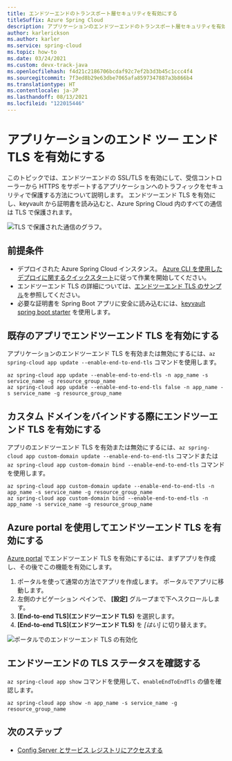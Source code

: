 ```yaml
---
title: エンドツーエンドのトランスポート層セキュリティを有効にする
titleSuffix: Azure Spring Cloud
description: アプリケーションのエンドツーエンドのトランスポート層セキュリティを有効にする方法を説明します。
author: karlerickson
ms.author: karler
ms.service: spring-cloud
ms.topic: how-to
ms.date: 03/24/2021
ms.custom: devx-track-java
ms.openlocfilehash: f4d21c2186706bcdaf92c7ef2b3d3b45c1ccc4f4
ms.sourcegitcommit: 7f3ed8b29e63dbe7065afa8597347887a3b866b4
ms.translationtype: HT
ms.contentlocale: ja-JP
ms.lasthandoff: 08/13/2021
ms.locfileid: "122015446"
---
```

# <a name="enable-end-to-end-tls-for-an-application"></a>アプリケーションのエンド ツー エンド TLS を有効にする

このトピックでは、エンドツーエンドの SSL/TLS を有効にして、受信コントローラーから HTTPS をサポートするアプリケーションへのトラフィックをセキュリティで保護する方法について説明します。 エンドツーエンド TLS を有効にし、keyvault から証明書を読み込むと、Azure Spring Cloud 内のすべての通信は TLS で保護されます。

![TLS で保護された通信のグラフ。](media/enable-end-to-end-tls/secured-tls.png)

## <a name="prerequisites"></a>前提条件

- デプロイされた Azure Spring Cloud インスタンス。 [Azure CLI を使用したデプロイに関するクイックスタート](./quickstart.md)に従って作業を開始してください。
- エンドツーエンド TLS の詳細については、[エンドツーエンド TLS のサンプル](https://github.com/Azure-Samples/spring-boot-secure-communications-using-end-to-end-tls-ssl)を参照してください。
- 必要な証明書を Spring Boot アプリに安全に読み込むには、[keyvault spring boot starter](https://github.com/Azure/azure-sdk-for-java/tree/master/sdk/spring/azure-spring-boot-starter-keyvault-certificates) を使用します。

## <a name="enable-end-to-end-tls-on-an-existing-app"></a>既存のアプリでエンドツーエンド TLS を有効にする

アプリケーションのエンドツーエンド TLS を有効または無効にするには、`az spring-cloud app update --enable-end-to-end-tls` コマンドを使用します。

```azurecli
az spring-cloud app update --enable-end-to-end-tls -n app_name -s service_name -g resource_group_name
az spring-cloud app update --enable-end-to-end-tls false -n app_name -s service_name -g resource_group_name
```

## <a name="enable-end-to-end-tls-when-you-bind-custom-domain"></a>カスタム ドメインをバインドする際にエンドツーエンド TLS を有効にする

アプリのエンドツーエンド TLS を有効または無効にするには、`az spring-cloud app custom-domain update --enable-end-to-end-tls` コマンドまたは `az spring-cloud app custom-domain bind --enable-end-to-end-tls` コマンドを使用します。

```azurecli
az spring-cloud app custom-domain update --enable-end-to-end-tls -n app_name -s service_name -g resource_group_name
az spring-cloud app custom-domain bind --enable-end-to-end-tls -n app_name -s service_name -g resource_group_name
```

## <a name="enable-end-to-end-tls-using-azure-portal"></a>Azure portal を使用してエンドツーエンド TLS を有効にする
[Azure portal](https://portal.azure.com/) でエンドツーエンド TLS を有効にするには、まずアプリを作成し、その後でこの機能を有効にします。

1. ポータルを使って通常の方法でアプリを作成します。 ポータルでアプリに移動します。
2. 左側のナビゲーション ペインで、 **[設定]** グループまで下へスクロールします。
3. **[End-to-end TLS]\(エンドツーエンド TLS\)** を選択します。
4. **[End-to-end TLS]\(エンドツーエンド TLS\)** を *[はい]* に切り替えます。

![ポータルでのエンドツーエンド TLS の有効化](./media/enable-end-to-end-tls/enable-tls.png)

## <a name="verify-end-to-end-tls-status"></a>エンドツーエンドの TLS ステータスを確認する

`az spring-cloud app show` コマンドを使用して、`enableEndToEndTls` の値を確認します。

```azurecli
az spring-cloud app show -n app_name -s service_name -g resource_group_name
```

## <a name="next-steps"></a>次のステップ

* [Config Server とサービス レジストリにアクセスする](how-to-access-data-plane-azure-ad-rbac.md)
